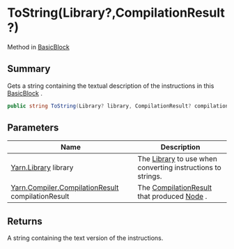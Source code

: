 # ToString(Library?,CompilationResult?)

Method in [BasicBlock](yarn.compiler.basicblock.md)

## Summary

Gets a string containing the textual description of the instructions in this [BasicBlock](yarn.compiler.basicblock.md) .

```csharp
public string ToString(Library? library, CompilationResult? compilationResult)
```

## Parameters

| Name                                                                                    | Description                                                                                                          |
| --------------------------------------------------------------------------------------- | -------------------------------------------------------------------------------------------------------------------- |
| [Yarn.Library](yarn.library.md) library                                                 | The [Library](yarn.library.md) to use when converting instructions to strings.                                       |
| [Yarn.Compiler.CompilationResult](yarn.compiler.compilationresult.md) compilationResult | The [CompilationResult](yarn.compiler.compilationresult.md) that produced [Node](yarn.compiler.basicblock.node.md) . |

## Returns

A string containing the text version of the instructions.
